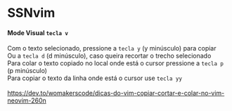 # SSNvim

#### Mode Visual ```tecla v```<br />
Com o texto selecionado, pressione a ```tecla y``` (y minúsculo) para copiar <br />
Ou a ```tecla d``` (d minúsculo), caso queira recortar o trecho selecionado <br />
Para colar o texto copiado no local onde está o cursor pressione a ```tecla p``` (p minúsculo) <br />
Para copiar o texto da linha onde está o cursor use ```tecla yy```<br /><br />
https://dev.to/womakerscode/dicas-do-vim-copiar-cortar-e-colar-no-vim-neovim-260n
